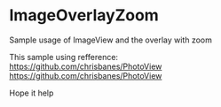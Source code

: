 # ImageOverlayZoom
Sample usage of ImageView and the overlay with zoom

This sample using refference:<br>
https://github.com/chrisbanes/PhotoView<br>
https://github.com/chrisbanes/PhotoView

Hope it help
